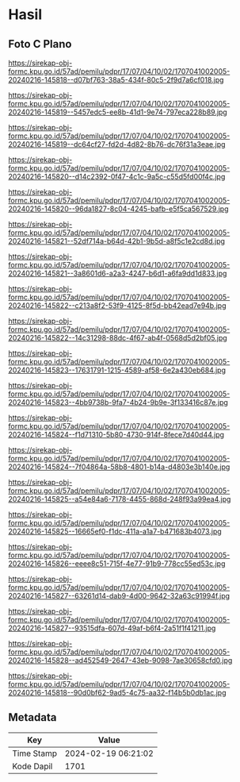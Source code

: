 # Hasil

## Foto C Plano

https://sirekap-obj-formc.kpu.go.id/57ad/pemilu/pdpr/17/07/04/10/02/1707041002005-20240216-145818--d07bf763-38a5-434f-80c5-2f9d7a6cf018.jpg

https://sirekap-obj-formc.kpu.go.id/57ad/pemilu/pdpr/17/07/04/10/02/1707041002005-20240216-145819--5457edc5-ee8b-41d1-9e74-797eca228b89.jpg

https://sirekap-obj-formc.kpu.go.id/57ad/pemilu/pdpr/17/07/04/10/02/1707041002005-20240216-145819--dc64cf27-fd2d-4d82-8b76-dc76f31a3eae.jpg

https://sirekap-obj-formc.kpu.go.id/57ad/pemilu/pdpr/17/07/04/10/02/1707041002005-20240216-145820--d14c2392-0f47-4c1c-9a5c-c55d5fd00f4c.jpg

https://sirekap-obj-formc.kpu.go.id/57ad/pemilu/pdpr/17/07/04/10/02/1707041002005-20240216-145820--96da1827-8c04-4245-bafb-e5f5ca567529.jpg

https://sirekap-obj-formc.kpu.go.id/57ad/pemilu/pdpr/17/07/04/10/02/1707041002005-20240216-145821--52df714a-b64d-42b1-9b5d-a8f5c1e2cd8d.jpg

https://sirekap-obj-formc.kpu.go.id/57ad/pemilu/pdpr/17/07/04/10/02/1707041002005-20240216-145821--3a8601d6-a2a3-4247-b6d1-a6fa9dd1d833.jpg

https://sirekap-obj-formc.kpu.go.id/57ad/pemilu/pdpr/17/07/04/10/02/1707041002005-20240216-145822--c213a8f2-53f9-4125-8f5d-bb42ead7e94b.jpg

https://sirekap-obj-formc.kpu.go.id/57ad/pemilu/pdpr/17/07/04/10/02/1707041002005-20240216-145822--14c31298-88dc-4f67-ab4f-0568d5d2bf05.jpg

https://sirekap-obj-formc.kpu.go.id/57ad/pemilu/pdpr/17/07/04/10/02/1707041002005-20240216-145823--17631791-1215-4589-af58-6e2a430eb684.jpg

https://sirekap-obj-formc.kpu.go.id/57ad/pemilu/pdpr/17/07/04/10/02/1707041002005-20240216-145823--4bb9738b-9fa7-4b24-9b9e-3f133416c87e.jpg

https://sirekap-obj-formc.kpu.go.id/57ad/pemilu/pdpr/17/07/04/10/02/1707041002005-20240216-145824--f1d71310-5b80-4730-914f-8fece7d40d44.jpg

https://sirekap-obj-formc.kpu.go.id/57ad/pemilu/pdpr/17/07/04/10/02/1707041002005-20240216-145824--7f04864a-58b8-4801-b14a-d4803e3b140e.jpg

https://sirekap-obj-formc.kpu.go.id/57ad/pemilu/pdpr/17/07/04/10/02/1707041002005-20240216-145825--a54e84a6-7178-4455-868d-248f93a99ea4.jpg

https://sirekap-obj-formc.kpu.go.id/57ad/pemilu/pdpr/17/07/04/10/02/1707041002005-20240216-145825--16665ef0-f1dc-411a-a1a7-b471683b4073.jpg

https://sirekap-obj-formc.kpu.go.id/57ad/pemilu/pdpr/17/07/04/10/02/1707041002005-20240216-145826--eeee8c51-715f-4e77-91b9-778cc55ed53c.jpg

https://sirekap-obj-formc.kpu.go.id/57ad/pemilu/pdpr/17/07/04/10/02/1707041002005-20240216-145827--63261d14-dab9-4d00-9642-32a63c91994f.jpg

https://sirekap-obj-formc.kpu.go.id/57ad/pemilu/pdpr/17/07/04/10/02/1707041002005-20240216-145827--93515dfa-607d-49af-b6f4-2a51f1f41211.jpg

https://sirekap-obj-formc.kpu.go.id/57ad/pemilu/pdpr/17/07/04/10/02/1707041002005-20240216-145828--ad452549-2647-43eb-9098-7ae30658cfd0.jpg

https://sirekap-obj-formc.kpu.go.id/57ad/pemilu/pdpr/17/07/04/10/02/1707041002005-20240216-145818--90d0bf62-9ad5-4c75-aa32-f14b5b0db1ac.jpg


## Metadata

| Key        | Value               |
| ---------- | ------------------- |
| Time Stamp | 2024-02-19 06:21:02 |
| Kode Dapil | 1701                |




